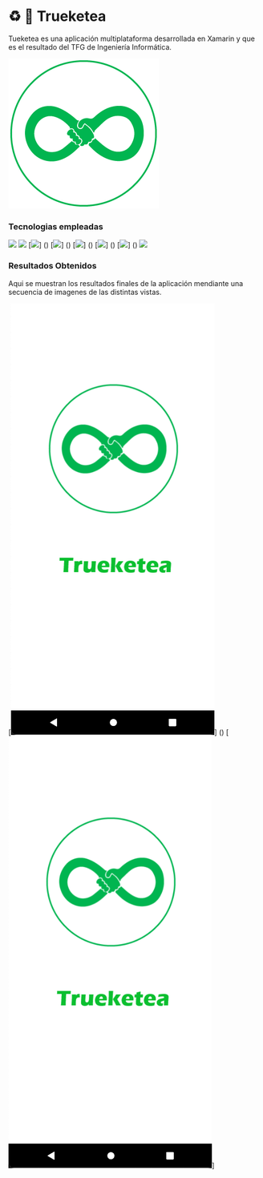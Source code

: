 # ♻️ 📱 Trueketea 

Tueketea es una aplicación multiplataforma desarrollada en Xamarin y que es el resultado del TFG de Ingeniería Informática.

![SPLASH](https://github.com/IvanSopena/Trueketea_APP/blob/main/TrueketeaApp/TrueketeaApp.Android/Resources/drawable/Trueketea.png)

### Tecnologias empleadas

[![](https://img.shields.io/badge/Xamarin-3498DB?style=for-the-badge&logo=xamarin&logoColor=white)]()
[![](https://img.shields.io/badge/C%23-239120?style=for-the-badge&logo=c-sharp&logoColor=white)]()
[![](https://img.shields.io/badge/MongoDB-4EA94B?style=for-the-badge&logo=mongodb&logoColor=white)]
()
[![](https://img.shields.io/badge/Python-14354C?style=for-the-badge&logo=python&logoColor=white)]
()
[![](https://img.shields.io/badge/Microsoft%20SQL%20Server-CC2927?style=for-the-badge&logo=microsoft%20sql%20server&logoColor=white)]
()
[![](https://img.shields.io/badge/Visual_Studio-5C2D91?style=for-the-badge&logo=visual%20studio&logoColor=white)]
()
[![](https://img.shields.io/badge/firebase-%23039BE5.svg?style=for-the-badge&logo=firebase)]
()
![](https://img.shields.io/badge/git-%23F05033.svg?style=for-the-badge&logo=git&logoColor=white)

### Resultados Obtenidos

Aqui se muestran los resultados finales de la aplicación mendiante una secuencia de imagenes de las distintas vistas.

[![](https://github.com/IvanSopena/Trueketea_APP/blob/main/Screenshoot/splash.png)]
()
[![](https://github.com/IvanSopena/Trueketea_APP/blob/main/Screenshoot/splash.png)]